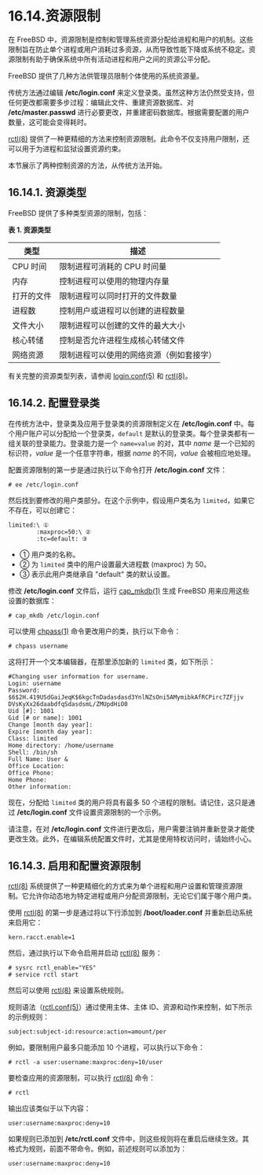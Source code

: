 # 16.14.资源限制

在 FreeBSD 中，资源限制是控制和管理系统资源分配给进程和用户的机制。这些限制旨在防止单个进程或用户消耗过多资源，从而导致性能下降或系统不稳定。资源限制有助于确保系统中所有活动进程和用户之间的资源公平分配。

FreeBSD 提供了几种方法供管理员限制个体使用的系统资源量。

传统方法通过编辑 **/etc/login.conf** 来定义登录类。虽然这种方法仍然受支持，但任何更改都需要多步过程：编辑此文件、重建资源数据库、对 **/etc/master.passwd** 进行必要更改，并重建密码数据库。根据需要配置的用户数量，这可能会变得耗时。

[rctl(8)](https://man.freebsd.org/cgi/man.cgi?query=rctl&sektion=8&format=html) 提供了一种更精细的方法来控制资源限制。此命令不仅支持用户限制，还可以用于为进程和监狱设置资源约束。

本节展示了两种控制资源的方法，从传统方法开始。

## 16.14.1. 资源类型

FreeBSD 提供了多种类型资源的限制，包括：

**表 1. 资源类型**

| 类型                | 描述 |
| ----------------------- | ------------------- |
| CPU 时间              | 限制进程可消耗的 CPU 时间量 |
| 内存                   | 控制进程可以使用的物理内存量 |
| 打开的文件             | 限制进程可以同时打开的文件数量 |
| 进程数                 | 控制用户或进程可以创建的进程数量 |
| 文件大小               | 限制进程可以创建的文件的最大大小 |
| 核心转储               | 控制是否允许进程生成核心转储文件 |
| 网络资源               | 限制进程可以使用的网络资源（例如套接字） |

有关完整的资源类型列表，请参阅 [login.conf(5)](https://man.freebsd.org/cgi/man.cgi?query=login.conf&sektion=5&format=html) 和 [rctl(8)](https://man.freebsd.org/cgi/man.cgi?query=rctl&sektion=8&format=html)。

## 16.14.2. 配置登录类

在传统方法中，登录类及应用于登录类的资源限制定义在 **/etc/login.conf** 中。每个用户账户可以分配给一个登录类，`default` 是默认的登录类。每个登录类都有一组关联的登录能力。登录能力是一个 `name=value` 的对，其中 *name* 是一个已知的标识符，*value* 是一个任意字符串，根据 *name* 的不同，*value* 会被相应地处理。

配置资源限制的第一步是通过执行以下命令打开 **/etc/login.conf** 文件：

```
# ee /etc/login.conf
```

然后找到要修改的用户类部分。在这个示例中，假设用户类名为 `limited`，如果它不存在，可以创建它：

```
limited:\ ①
        :maxproc=50:\ ②
        :tc=default: ③
```

- ① 用户类的名称。                                                           
- ② 为 `limited` 类中的用户设置最大进程数 (maxproc) 为 50。                       
- ③ 表示此用户类继承自 "default" 类的默认设置。                                  

修改 **/etc/login.conf** 文件后，运行 [cap\_mkdb(1)](https://man.freebsd.org/cgi/man.cgi?query=cap_mkdb&sektion=1&format=html) 生成 FreeBSD 用来应用这些设置的数据库：

```
# cap_mkdb /etc/login.conf
```

可以使用 [chpass(1)](https://man.freebsd.org/cgi/man.cgi?query=chpass&sektion=1&format=html) 命令更改用户的类，执行以下命令：

```
# chpass username
```

这将打开一个文本编辑器，在那里添加新的 `limited` 类，如下所示：

```
#Changing user information for username.
Login: username
Password: $6$2H.419USdGaiJeqK$6kgcTnDadasdasd3YnlNZsOni5AMymibkAfRCPirc7ZFjjv
DVsKyXx26daabdfqSdasdsmL/ZMUpdHiO0
Uid [#]: 1001
Gid [# or name]: 1001
Change [month day year]:
Expire [month day year]:
Class: limited
Home directory: /home/username
Shell: /bin/sh
Full Name: User &
Office Location:
Office Phone:
Home Phone:
Other information:
```

现在，分配给 `limited` 类的用户将具有最多 50 个进程的限制。请记住，这只是通过 **/etc/login.conf** 文件设置资源限制的一个示例。

请注意，在对 **/etc/login.conf** 文件进行更改后，用户需要注销并重新登录才能使更改生效。此外，在编辑系统配置文件时，尤其是使用特权访问时，请始终小心。

## 16.14.3. 启用和配置资源限制

[rctl(8)](https://man.freebsd.org/cgi/man.cgi?query=rctl&sektion=8&format=html) 系统提供了一种更精细化的方式来为单个进程和用户设置和管理资源限制。它允许你动态地为特定进程或用户分配资源限制，无论它们属于哪个用户类。

使用 [rctl(8)](https://man.freebsd.org/cgi/man.cgi?query=rctl&sektion=8&format=html) 的第一步是通过将以下行添加到 **/boot/loader.conf** 并重新启动系统来启用它：

```
kern.racct.enable=1
```

然后，通过执行以下命令启用并启动 [rctl(8)](https://man.freebsd.org/cgi/man.cgi?query=rctl&sektion=8&format=html) 服务：

```
# sysrc rctl_enable="YES"
# service rctl start
```

然后可以使用 [rctl(8)](https://man.freebsd.org/cgi/man.cgi?query=rctl&sektion=8&format=html) 来设置系统规则。

规则语法（[rctl.conf(5)](https://man.freebsd.org/cgi/man.cgi?query=rctl.conf&sektion=5&format=html)）通过使用主体、主体 ID、资源和动作来控制，如下所示的示例规则：

```
subject:subject-id:resource:action=amount/per
```

例如，要限制用户最多只能添加 10 个进程，可以执行以下命令：

```
# rctl -a user:username:maxproc:deny=10/user
```

要检查应用的资源限制，可以执行 [rctl(8)](https://man.freebsd.org/cgi/man.cgi?query=rctl&sektion=8&format=html) 命令：

```
# rctl
```

输出应该类似于以下内容：

```
user:username:maxproc:deny=10
```

如果规则已添加到 **/etc/rctl.conf** 文件中，则这些规则将在重启后继续生效。其格式为规则，前面不带命令。例如，前述规则可以添加为：

```
user:username:maxproc:deny=10
```
